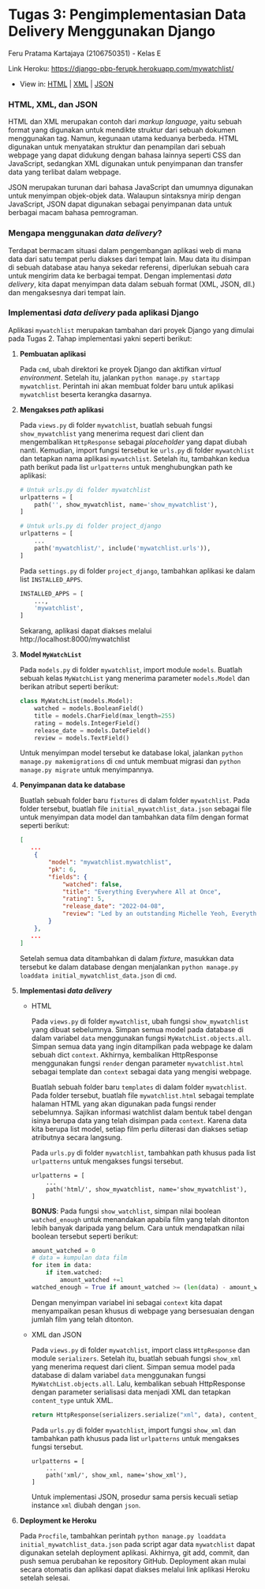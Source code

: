 # Tugas 3: Pengimplementasian Data Delivery Menggunakan Django

Feru Pratama Kartajaya (2106750351) - Kelas E

Link Heroku: https://django-pbp-ferupk.herokuapp.com/mywatchlist/
   * View in: [HTML](https://django-pbp-ferupk.herokuapp.com/mywatchlist/html/) | [XML](https://django-pbp-ferupk.herokuapp.com/mywatchlist/xml/) | [JSON](https://django-pbp-ferupk.herokuapp.com/mywatchlist/json/)

### HTML, XML, dan JSON

HTML dan XML merupakan contoh dari *markup language*, yaitu sebuah format yang digunakan untuk mendikte struktur dari sebuah dokumen menggunakan tag. Namun, kegunaan utama keduanya berbeda. HTML digunakan untuk menyatakan struktur dan penampilan dari sebuah webpage yang dapat didukung dengan bahasa lainnya seperti CSS dan JavaScript, sedangkan XML digunakan untuk penyimpanan dan transfer data yang terlibat dalam webpage.

JSON merupakan turunan dari bahasa JavaScript dan umumnya digunakan untuk menyimpan objek-objek data. Walaupun sintaksnya mirip dengan JavaScript, JSON dapat digunakan sebagai penyimpanan data untuk berbagai macam bahasa pemrograman.

### Mengapa menggunakan *data delivery*?

Terdapat bermacam situasi dalam pengembangan aplikasi web di mana data dari satu tempat perlu diakses dari tempat lain. Mau data itu disimpan di sebuah database atau hanya sekedar referensi, diperlukan sebuah cara untuk mengirim data ke berbagai tempat. Dengan implementasi *data delivery*, kita dapat menyimpan data dalam sebuah format (XML, JSON, dll.) dan mengaksesnya dari tempat lain.

### Implementasi *data delivery* pada aplikasi Django

Aplikasi `mywatchlist` merupakan tambahan dari proyek Django yang dimulai pada Tugas 2. Tahap implementasi yakni seperti berikut:

   1. **Pembuatan aplikasi**

      Pada `cmd`, ubah direktori ke proyek Django dan aktifkan *virtual environment*. Setelah itu, jalankan `python manage.py startapp mywatchlist`. Perintah ini akan membuat folder baru untuk aplikasi `mywatchlist` beserta kerangka dasarnya.

   2. **Mengakses *path* aplikasi**

      Pada `views.py` di folder `mywatchlist`, buatlah sebuah fungsi `show_mywatchlist` yang menerima request dari client dan mengembalikan `HttpResponse` sebagai *placeholder* yang dapat diubah nanti. Kemudian, import fungsi tersebut ke `urls.py` di folder `mywatchlist` dan tetapkan nama aplikasi `mywatchlist`. Setelah itu, tambahkan kedua path berikut pada list `urlpatterns` untuk menghubungkan path ke aplikasi:

      ```python
      # Untuk urls.py di folder mywatchlist
      urlpatterns = [
          path('', show_mywatchlist, name='show_mywatchlist'),
      ]

      # Untuk urls.py di folder project_django
      urlpatterns = [
          ...
          path('mywatchlist/', include('mywatchlist.urls')),
      ]
      ```

      Pada `settings.py` di folder `project_django`, tambahkan aplikasi ke dalam list `INSTALLED_APPS`.

      ```python
      INSTALLED_APPS = [
          ...,
          'mywatchlist',
      ]
      ```

      Sekarang, aplikasi dapat diakses melalui http://localhost:8000/mywatchlist
   
   3. **Model `MyWatchList`**

      Pada `models.py` di folder `mywatchlist`, import module `models`. Buatlah sebuah kelas `MyWatchList` yang menerima parameter `models.Model` dan berikan atribut seperti berikut:

      ```python
      class MyWatchList(models.Model):
          watched = models.BooleanField()
          title = models.CharField(max_length=255)
          rating = models.IntegerField()
          release_date = models.DateField()
          review = models.TextField()
      ```

      Untuk menyimpan model tersebut ke database lokal, jalankan `python manage.py makemigrations` di `cmd` untuk membuat migrasi dan `python manage.py migrate` untuk menyimpannya.

   4. **Penyimpanan data ke database**
      
      Buatlah sebuah folder baru `fixtures` di dalam folder `mywatchlist`. Pada folder tersebut, buatlah file `initial_mywatchlist_data.json` sebagai file untuk menyimpan data model dan tambahkan data film dengan format seperti berikut:

      ```json
      [
         ...
          {
              "model": "mywatchlist.mywatchlist",
              "pk": 6,
              "fields": {
                  "watched": false,
                  "title": "Everything Everywhere All at Once",
                  "rating": 5,
                  "release_date": "2022-04-08",
                  "review": "Led by an outstanding Michelle Yeoh, Everything Everywhere All at Once lives up to its title with an expertly calibrated assault on the senses."
              }
          },
         ...
      ]
      ```

      Setelah semua data ditambahkan di dalam *fixture*, masukkan data tersebut ke dalam database dengan menjalankan `python manage.py loaddata initial_mywatchlist_data.json` di `cmd`.
   
   5. **Implementasi *data delivery***
      * HTML

         Pada `views.py` di folder `mywatchlist`, ubah fungsi `show_mywatchlist` yang dibuat sebelumnya. Simpan semua model pada database di dalam variabel `data` menggunakan fungsi `MyWatchList.objects.all`.
         Simpan semua data yang ingin ditampilkan pada webpage ke dalam sebuah dict `context`. Akhirnya, kembalikan HttpResponse menggunakan fungsi `render` dengan parameter `mywatchlist.html` sebagai template dan `context` sebagai data yang mengisi webpage.

         Buatlah sebuah folder baru `templates` di dalam folder `mywatchlist`. Pada folder tersebut, buatlah file `mywatchlist.html` sebagai template halaman HTML yang akan digunakan pada fungsi render sebelumnya. Sajikan informasi watchlist dalam bentuk tabel dengan isinya berupa data yang telah disimpan pada `context`. Karena data kita berupa list model, setiap film perlu diiterasi dan diakses setiap atributnya secara langsung.

         Pada `urls.py` di folder `mywatchlist`, tambahkan path khusus pada list `urlpatterns` untuk mengakses fungsi tersebut.

         ```
         urlpatterns = [
             ...
             path('html/', show_mywatchlist, name='show_mywatchlist'),
         ]
         ```

         **BONUS**: Pada fungsi `show_watchlist`, simpan nilai boolean `watched_enough` untuk menandakan apabila film yang telah ditonton lebih banyak daripada yang belum. Cara untuk mendapatkan nilai boolean tersebut seperti berikut:

         ```python
         amount_watched = 0
         # data = kumpulan data film
         for item in data:
             if item.watched: 
                 amount_watched +=1
         watched_enough = True if amount_watched >= (len(data) - amount_watched) else False
         ```

         Dengan menyimpan variabel ini sebagai `context` kita dapat menyampaikan pesan khusus di webpage yang bersesuaian dengan jumlah film yang telah ditonton.

      * XML dan JSON
      
         Pada `views.py` di folder `mywatchlist`, import class `HttpResponse` dan module `serializers`. Setelah itu, buatlah sebuah fungsi `show_xml` yang menerima request dari client. Simpan semua model pada database di dalam variabel `data` menggunakan fungsi `MyWatchList.objects.all`. Lalu, kembalikan sebuah HttpResponse dengan parameter serialisasi data menjadi XML dan tetapkan `content_type` untuk XML.

         ```python
         return HttpResponse(serializers.serialize("xml", data), content_type="application/xml")
         ```

         Pada `urls.py` di folder `mywatchlist`, import fungsi `show_xml` dan tambahkan path khusus pada list `urlpatterns` untuk mengakses fungsi tersebut.

         ```
         urlpatterns = [
             ...
             path('xml/', show_xml, name='show_xml'),
         ]
         ```

         Untuk implementasi JSON, prosedur sama persis kecuali setiap instance `xml` diubah dengan `json`.
   
   6. **Deployment ke Heroku**

      Pada `Procfile`, tambahkan perintah `python manage.py loaddata initial_mywatchlist_data.json` pada script agar data `mywatchlist` dapat digunakan setelah deployment aplikasi. Akhirnya, git add, commit, dan push semua perubahan ke repository GitHub. Deployment akan mulai secara otomatis dan aplikasi dapat diakses melalui link aplikasi Heroku setelah selesai.
